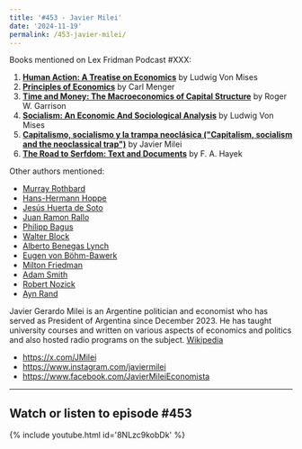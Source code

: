 ```yaml
---
title: '#453 - Javier Milei'
date: '2024-11-19'
permalink: /453-javier-milei/
---
```


Books mentioned on Lex Fridman Podcast #XXX:
1. <b><a href="https://amzn.to/3AGtPRN" target="_blank" rel="sponsored noopener noreferrer">Human Action: A Treatise on Economics</a></b> by Ludwig Von Mises
2. <b><a href="https://amzn.to/4fB4RCt" target="_blank" rel="sponsored noopener noreferrer">Principles of Economics</a></b> by Carl Menger 
3. <b><a href="https://amzn.to/4eFwBod" target="_blank" rel="sponsored noopener noreferrer">Time and Money: The Macroeconomics of Capital Structure</a></b> by Roger W. Garrison
4. <b><a href="https://amzn.to/3OjLyS7" target="_blank" rel="sponsored noopener noreferrer">Socialism: An Economic And Sociological Analysis</a></b> by Ludwig Von Mises
5. <b><a href="https://amzn.to/3UZMAq9" target="_blank" rel="sponsored noopener noreferrer">Capitalismo, socialismo y la trampa neoclásica ("Capitalism, socialism and the neoclassical trap")</a></b> by Javier Milei
6. <b><a href="https://amzn.to/3ZeVthT" target="_blank" rel="sponsored noopener noreferrer">The Road to Serfdom: Text and Documents</a></b> by F. A. Hayek

Other authors mentioned: 
* <a href="https://en.wikipedia.org/wiki/Murray_Rothbard" target="_blank">Murray Rothbard</a>
* <a href="https://en.wikipedia.org/wiki/Hans-Hermann_Hoppe" target="_blank">Hans-Hermann Hoppe</a>
* <a href="https://en.wikipedia.org/wiki/Jes%C3%BAs_Huerta_de_Soto" target="_blank">Jesús Huerta de Soto</a>
* <a href="https://es.wikipedia.org/wiki/Juan_Ram%C3%B3n_Rallo" target="_blank">Juan Ramon Rallo</a>
* <a href="https://austrian-institute.org/en/authors/philipp-bagus/#:~:text=Philipp%20Bagus%20is%20Professor%20of,(together%20with%20Andreas%20Marquart)." target="_blank">Philipp Bagus</a>
* <a href="https://en.wikipedia.org/wiki/Walter_Block" target="_blank">Walter Block</a>
* <a href="https://es.wikipedia.org/wiki/Alberto_Benegas_Lynch" target="_blank">Alberto Benegas Lynch</a>
* <a href="https://en.wikipedia.org/wiki/Eugen_von_B%C3%B6hm-Bawerk" target="_blank">Eugen von Böhm-Bawerk</a>
* <a href="https://en.wikipedia.org/wiki/Milton_Friedman" target="_blank">Milton Friedman</a>
* <a href="https://en.wikipedia.org/wiki/Adam_Smith" target="_blank">Adam Smith</a>
* <a href="https://en.wikipedia.org/wiki/Robert_Nozick" target="_blank">Robert Nozick</a>
* <a href="https://en.wikipedia.org/wiki/Ayn_Rand" target="_blank">Ayn Rand</a>


<!--more-->

Javier Gerardo Milei is an Argentine politician and economist who has served as President of Argentina since December 2023. He has taught university courses and written on various aspects of economics and politics and also hosted radio programs on the subject. <a href="https://en.wikipedia.org/wiki/Javier_Milei" target="_blank">Wikipedia</a>

- <a href="https://x.com/JMilei" target="_blank">https://x.com/JMilei</a>
- <a href="https://www.instagram.com/javiermilei" target="_blank">https://www.instagram.com/javiermilei</a>
- <a href="https://www.facebook.com/JavierMileiEconomista" target="_blank">https://www.facebook.com/JavierMileiEconomista</a>

- - - - - -

## Watch or listen to episode #453

{% include youtube.html id='8NLzc9kobDk' %}